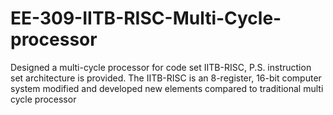 # EE-309-IITB-RISC-Multi-Cycle-processor
Designed a multi-cycle processor for code set IITB-RISC, P.S. instruction set architecture is provided. The IITB-RISC is an 8-register, 16-bit computer system modified and developed new elements compared to traditional multi cycle processor
